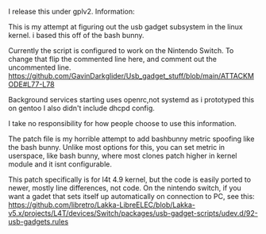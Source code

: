 I release this under gplv2.
Information:

This is my attempt at figuring out the usb gadget subsystem in the linux kernel. i based this off of the bash bunny.

Currently the script is configured to work on the Nintendo Switch. To change that flip the commented line here, and comment out the uncommented line.
https://github.com/GavinDarkglider/Usb_gadget_stuff/blob/main/ATTACKMODE#L77-L78

Background services starting uses openrc,not systemd as i prototyped this on gentoo 
I also didn't include dhcpd config.

I take no responsibility for how people choose to use this information.

The patch file is my horrible attempt to add bashbunny metric spoofing like the bash bunny.
Unlike most options for this, you can set metric in userspace, like bash bunny, where most clones patch higher in kernel module and it isnt configurable.

This patch specifically is for l4t 4.9 kernel, but the code is easily ported to newer, mostly line differences, not code.
On the nintendo switch, if you want a gadet that sets itself up automatically on connection to PC, see this:
https://github.com/libretro/Lakka-LibreELEC/blob/Lakka-v5.x/projects/L4T/devices/Switch/packages/usb-gadget-scripts/udev.d/92-usb-gadgets.rules
